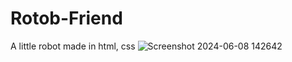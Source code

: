 # Rotob-Friend
A little robot made in html, css
![Screenshot 2024-06-08 142642](https://github.com/AlexMocMagic/Rotob-Friend/assets/126344692/dff53007-afd1-4cd6-a1e8-f4994913ec89)
